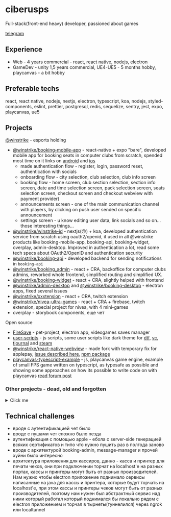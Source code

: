 # ciberusps

Full-stack(front-end heavy) developer, passioned about games

[telegram](https://t.me/Ciberus)

## Experience

- Web - 4 years commercial - react, react native, nodejs, electron
- GameDev - unity 1,5 years commercial, UE4-UE5 - 5 months hobby, playcanvas - a bit hobby

## Preferable techs

react, react native, nodejs, nextjs, electron, typescript, koa, nodejs, styled-components, eslint, prettier, postgresql, redis, sequelize, sentry, jest, expo, playcanvas, ue5

## Projects

[@winstrike](https://winstrike.gg/) - esports holding

- [@winstrike/booking-mobile-app](https://github.com/winstrike/booking-mobile-app) - react-native + expo "bare", developed mobile app for booking seats in computer clubs from scratch, spended most time on it links on [android](https://play.google.com/store/apps/details?id=gg.winstrike.booking) and [ios](https://apps.apple.com/us/app/id1493178030?platform=iphone)
  - made authentication flow - register, login, password reset, authentication with socials
  - onboarding flow - city selection, club selection, club info screen
  - booking flow - home screen, club section selection, section info screen, date and time selection screen, pack selection screen, seats selection screen, checkout screen and checkout webview with payment provider)
  - announcements screen - one of the main communication channel with players, by clicking on push user sended on specific announcement
  - settings screen - u know editing user data, link socials and so on... those interesting things...
- [@winstrike/winstrike-id](https://github.com/winstrike/winstrike-id) - nextjs(🙃) + koa, developed authentication service from scratch using oauth2/openid, it used in all @winstrike products like booking-mobile-app, booking-api, booking-widget, overplay, admin-desktop. Improved in authentication a lot, read some tech specs about OAuth2/OpenID and authentication security
- [@winstrike/booking-api](https://github.com/winstrike/booking-api) - developed backend for sending notifications in `booking-api`
- [@winstrike/booking_admin](https://github.com/winstrike/booking_admin) - react + CRA, backoffice for computer clubs admins, reworked whole frontend, simplified routing and simplified UX.
- [@winstrike/booking-widget](https://github.com/winstrike/booking-widget) - react + CRA, slightly helped with frontend
- [@winstrike/admin-desktop](https://github.com/winstrike/admin-desktop) and [@winstrike/booking-desktop](https://github.com/winstrike/booking-desktop) - electron apps, fixed several issues
- [@winstrike/xxxtension](https://github.com/winstrike/xxxtension) - react + CRA, twitch extension
- [@winstrike/nivea-ultra-games](https://github.com/winstrike/nivea-ultra-games) - react + CRA + firebase, twitch extension, special project for nivea, with 4 mini-games
- overplay - storybook components, еще чет

Open source

- [FireSave](https://github.com/Ciberusps/FireSave) - pet-project, electron app, videogames saves manager
- [user-scripts](https://github.com/Ciberusps/user-scripts) - js scripts, some user scripts like dark theme for [dtf](https://dtf.ru), [vc](https://vc.ru/), [tjournal](https://tjournal.ru/) and [steam](https://store.steampowered.com/)
- [@winstrike/react-native-webview](https://github.com/winstrike/react-native-webview) - made fork with temporary fix for applepay, [issue described here](https://github.com/react-native-webview/react-native-webview/issues/920#issuecomment-720305564), [npm package](https://github.com/winstrike/react-native-webview/packages/610545)
- [playcanvas-typescript-example](https://github.com/Ciberusps/playcanvas-typescript-example) - js, playcanvas game engine, example of small FPS game written on typescript, as typesafe as possible and showing some approaches on how its possible to write code on with playcanvas [read forum post](https://forum.playcanvas.com/t/example-template-project-with-typescript/25272)

### Other projects - dead, old and forgotten

<details>
  <summary>Click me</summary>

- artifaction.gg
- bubbletext
- gamestat
- treasure simulator 2
- treasure simulator
- dota 2 wiki parser v2
- film search
- Yandex Mobilization 2016

</details>


## Technical challenges
- вроде с аутентификацией чет было
- вроде с пушами чет сложно было пезда
- аутентификация с помощью apple - ебола с server-side генерацией всяких сертификатов и типо что нужно пушить раз в полгода заново
- вроде с архитектурой booking-admin, message-manager и прочей хуйни было интересно
- архитектура приложения для кассиров, данно - касса и принтер для печати чеков, они при подключении торчат на localhost'е на разных портах, кассы и принтеры могут быть от разных производителей. Нам нужно чтобы electron приложение поднимало сервисы написанные на java для кассы и принтера, которые будут торчать на localhost'е, при этом кассы и принтеры чеков могут быть от разных производителей, поэтому нам нужен был абстрактный сервис над ними который работал  который поднимался бы локально рядом с electron приложением и торчал в тырнеты(туннелился) через ngrok или localtunnel